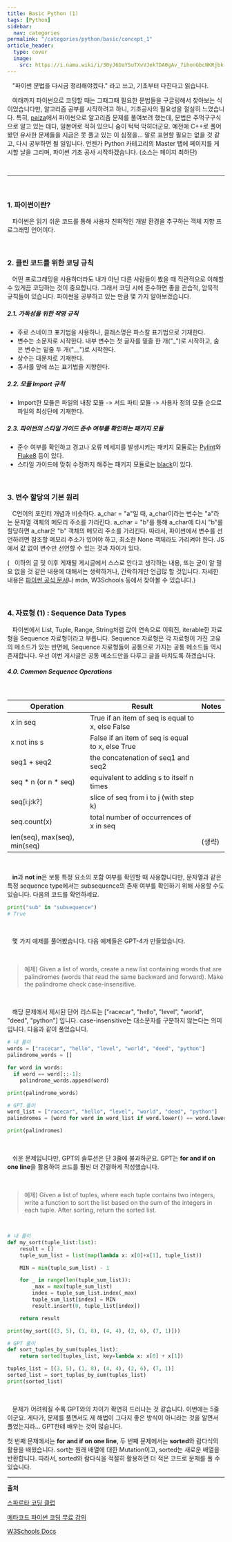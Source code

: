 ```yaml
---
title: Basic Python (1)
tags: [Python]
sidebar:
  nav: categories
permalink: "/categories/python/basic/concept_1"
article_header:
  type: cover
  image:
    src: https://i.namu.wiki/i/30yJ6DaY5uTXvVJekTDA0gAv_7ihonGbcNKRjbk-eKIjAZlJMk9Fe9bXz8LL1Tom0ZovoqOSGPPWN6fPeiQ0j7iHhroE8t748kGpA8hKuD77YHxPrWEpiQyFnWhNcEoz-NTqxHCfdwZAg2eNlNBwWw.svg
---
```


<!--more-->

&nbsp;&nbsp; "파이썬 문법을 다시금 정리해야겠다." 라고 쓰고, 기초부터 다진다고 읽습니다.

&nbsp;&nbsp; 여태까지 파이썬으로 코딩할 때는 그때그때 필요한 문법들을 구글링해서 찾아보는 식이었습니다만, 알고리즘 공부를 시작하려고 하니, 기초공사의 필요성을 절실히 느꼈습니다. 특히, [paiza](https://paiza.jp/works)에서 파이썬으로 알고리즘 문제를 풀여보려 했는데, 문법은 주먹구구식으로 알고 있는 데다, 일본어로 적혀 있으니 숨이 턱턱 막히더군요. 예전에 C++로 풀어 봤던 유사한 문제들을 지금은 못 풀고 있는 이 심정을... 말로 표현할 필요는 없을 것 같고, 다시 공부하면 될 일입니다. 언젠가 Python 카테고리의 Master 탭에 페이지를 게시할 날을 그리며, 파이썬 기초 공사 시작하겠습니다. (소스는 페이지 최하단)

<br/>

---

<br/>

### 1. 파이썬이란?

&nbsp;&nbsp; 파이썬은 읽기 쉬운 코드를 통해 사용자 친화적인 개발 환경을 추구하는 객체 지향 프로그래밍 언어이다.

<br/>

### 2. 클린 코드를 위한 코딩 규칙

&nbsp;&nbsp; 어떤 프로그래밍을 사용하더라도 내가 아닌 다른 사람들이 봤을 때 직관적으로 이해할 수 있게끔 코딩하는 것이 중요합니다. 그래서 코딩 시에 준수하면 좋을 관습적, 암묵적 규칙들이 있습니다. 파이썬을 공부하고 있는 만큼 몇 가지 알아보겠습니다.

##### 2.1. 가독성을 위한 작명 규칙

- 주로 스네이크 표기법을 사용하나, 클래스명은 파스칼 표기법으로 기재한다.
- 변수는 소문자로 시작한다. 내부 변수는 첫 글자를 밑줄 한 개("\_")로 시작하고, 숨은 변수는 밑줄 두 개("\_\_")로 시작한다.
- 상수는 대문자로 기재한다.
- 동사를 앞에 쓰는 표기법을 지향한다.

##### 2.2. 모듈 Import 규칙

- Import한 모듈은 파일의 내장 모듈 -> 서드 파티 모듈 -> 사용자 정의 모듈 순으로 파일의 최상단에 기재한다.

##### 2.3. 파이썬의 스타일 가이드 준수 여부를 확인하는 패키지 모듈

- 준수 여부를 확인하고 경고나 오류 메세지를 발생시키는 패키지 모듈로는 [Pylint](https://marketplace.visualstudio.com/items?itemName=ms-python.pylint)와 [Flake8](https://marketplace.visualstudio.com/items?itemName=ms-python.flake8) 등이 있다.
- 스타일 가이드에 맞춰 수정까지 해주는 패키지 모듈로는 [black](https://marketplace.visualstudio.com/items?itemName=ms-python.black-formatter)이 있다.

<br/>

### 3. 변수 할당의 기본 원리

&nbsp;&nbsp; C언어의 포인터 개념과 비슷하다. a_char = "a"일 때, a_char이라는 변수는 "a"라는 문자열 객체의 메모리 주소를 가리킨다. a_char = "b"를 통해 a_char에 다시 "b"를 할당하면 a_char은 "b" 객체의 메모리 주소를 가리킨다. 따라서, 파이썬에서 변수를 선언하려면 참조할 메모리 주소가 있어야 하고, 최소한 None 객체라도 가리켜야 한다. JS에서 값 없이 변수만 선언할 수 있는 것과 차이가 있다.

(&nbsp;&nbsp; 이하의 글 및 이후 게재될 게시글에서 스스로 안다고 생각하는 내용, 또는 굳이 알 필요 없을 것 같은 내용에 대해서는 생략하거나, 간락하게만 언급많 할 것입니다. 자세한 내용은 [파이썬 공식 문서](https://docs.python.org/3/tutorial/index.html)나 mdn, W3Schools 등에서 찾아볼 수 있습니다.)

<br/>

### 4. 자료형 (1) : Sequence Data Types

&nbsp;&nbsp; 파이썬에서 List, Tuple, Range, String처럼 값이 연속으로 이뤄진, iterable한 자료형을 Sequence 자료형이라고 부릅니다. Sequence 자료형은 각 자료형이 가진 고유의 메소드가 있는 반면에, Sequence 자료형들이 공통으로 가지는 공통 메소드들 역시 존재합니다. 우선 이번 게시글은 공통 메소드만을 다루고 글을 마치도록 하겠습니다.

##### 4.0. Common Sequence Operations

<br/>

<table>
<thead>
  <tr>
    <th ><span style="font-weight:bold">Operation</span></th>
    <th ><span style="font-weight:bold">Result</span></th>
    <th ><span style="font-weight:bold">Notes</span></th>
  </tr>
</thead>
<tbody>
  <tr>
    <td >x in seq</td>
    <td >True if an item of seq is equal to x, else False</td>
    <td ></td>
  </tr>
  <tr>
    <td >x not ins s</td>
    <td >False if an item of seq is equal to x, else True</td>
    <td ></td>
  </tr>
  <tr>
    <td >seq1 + seq2</td>
    <td >the concatenation of seq1 and seq2</td>
    <td ></td>
  </tr>
  <tr>
    <td >seq * n (or n * seq)</td>
    <td >equivalent to adding s to itself n times</td>
    <td ></td>
  </tr>
  <tr>
    <td >seq[i:j:k?]</td>
    <td >slice of seq from i to j (with step k)</td>
    <td ></td>
  </tr>
  <tr>
    <td >seq.count(x)</td>
    <td >total number of occurrences of x in seq</td>
    <td ></td>
  </tr>
  <tr>
    <td >len(seq), max(seq), min(seq)</td>
    <td ></td>
    <td >(생략)</td>
  </tr>
</tbody>
</table>

<br/>

&nbsp;&nbsp; **in**과 **not in**은 보통 특정 요소의 포함 여부를 확인할 때 사용합니다만, 문자열과 같은 특정 sequence type에서는 subsequence의 존재 여부를 확인하기 위해 사용할 수도 있습니다. 다음의 코드를 확인하세요.

```python
print("sub" in "subsequence")
# True
```

<br/>

&nbsp;&nbsp; 몇 가지 예제를 풀어봤습니다. 다음 예제들은 GPT-4가 만들었습니다.

<br/>

> 예제&#41; Given a list of words, create a new list containing words that are palindromes (words that read the same backward and forward). Make the palindrome check case-insensitive.

<br/>

&nbsp;&nbsp; 해당 문제에서 제시된 단어 리스트는 ["racecar", "hello", "level", "world", "deed", "python"] 입니다. case-insensitive는 대소문자를 구분하지 않는다는 의미입니다. 다음과 같이 풀었습니다.

```python
# 내 풀이
words = ["racecar", "hello", "level", "world", "deed", "python"]
palindrome_words = []

for word in words:
  if word == word[::-1]:
    palindrome_words.append(word)

print(palindrome_words)

# GPT 풀이
word_list = ["racecar", "hello", "level", "world", "deed", "python"]
palindromes = [word for word in word_list if word.lower() == word.lower()[::-1]]

print(palindromes)
```

<br/>

&nbsp;&nbsp; 쉬운 문제입니다만, GPT의 솔루션은 단 3줄에 불과하군요. GPT는 **for and if on one line**을 활용하여 코드를 훨씬 더 간결하게 작성했습니다.

<br/>

> 예제&#41; Given a list of tuples, where each tuple contains two integers, write a function to sort the list based on the sum of the integers in each tuple. After sorting, return the sorted list.

<br/>

```python
# 내 풀이
def my_sort(tuple_list:list):
    result = []
    tuple_sum_list = list(map(lambda x: x[0]+x[1], tuple_list))

    MIN = min(tuple_sum_list) - 1

    for _ in range(len(tuple_sum_list)):
        _max = max(tuple_sum_list)
        index = tuple_sum_list.index(_max)
        tuple_sum_list[index] = MIN
        result.insert(0, tuple_list[index])

    return result

print(my_sort([(3, 5), (1, 8), (4, 4), (2, 6), (7, 1)]))

# GPT 풀이
def sort_tuples_by_sum(tuples_list):
    return sorted(tuples_list, key=lambda x: x[0] + x[1])

tuples_list = [(3, 5), (1, 8), (4, 4), (2, 6), (7, 1)]
sorted_list = sort_tuples_by_sum(tuples_list)
print(sorted_list)
```

<br/>

&nbsp;&nbsp; 문제가 어려워질 수록 GPT와의 차이가 확연히 드러나는 것 같습니다. 이번에는 5줄이군요. 게다가, 문제를 풀면서도 제 해법이 그다지 좋은 방식이 아니라는 것을 알면서 풀었는지라... GPT한테 배우는 것이 많습니다.

첫 번째 문제에서는 **for and if on one line**, 두 번째 문제에서는 **sorted**와 람다식의 활용을 배웠습니다. sort는 원래 배열에 대한 Mutation이고, sorted는 새로운 배열을 반환합니다. 따라서, sorted와 람다식을 적절히 활용하면 더 적은 코드로 문제를 풀 수 있습니다.

---

**출처**

[스파르타 코딩 클럽](https://spartacodingclub.kr/)

[메타코드 파이썬 코딩 무료 강의](https://www.youtube.com/watch?v=H3u2HtYGITQ&list=PL7SDcmtbDTTy7l8qYMuqHhS3inKGLTmLy)

[W3Schools Docs](https://www.w3schools.com/)
